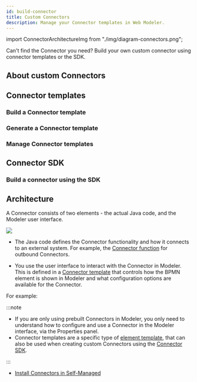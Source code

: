 ```yaml
---
id: build-connector
title: Custom Connectors
description: Manage your Connector templates in Web Modeler.
---
```


import ConnectorArchitectureImg from "./img/diagram-connectors.png";

Can't find the Connector you need? Build your own custom connector using connector templates or the SDK.

## About custom Connectors

## Connector templates

### Build a Connector template

### Generate a Connector template

### Manage Connector templates

## Connector SDK

### Build a connector using the SDK

## Architecture

A Connector consists of two elements - the actual Java code, and the Modeler user interface.

<img src={ConnectorArchitectureImg}/>

- The Java code defines the Connector functionality and how it connects to an external system. For example, the [Connector function](/components/connectors/custom-built-connectors/connector-sdk.md#outbound-connector-runtime-logic) for outbound Connectors.

- You use the user interface to interact with the Connector in Modeler. This is defined in a [Connector template](../manage-connector-templates.md) that controls how the BPMN element is shown in Modeler and what configuration options are available for the Connector.

For example:

:::note

- If you are only using prebuilt Connectors in Modeler, you only need to understand how to configure and use a Connector in the Modeler interface, via the Properties panel.
- Connector templates are a specific type of [element template](/components/modeler/desktop-modeler/element-templates/about-templates.md), that can also be used when creating custom Connectors using the [Connector SDK](connector-sdk.md).

:::

- [Install Connectors in Self-Managed](/self-managed/connectors-deployment/install-and-start.md)
